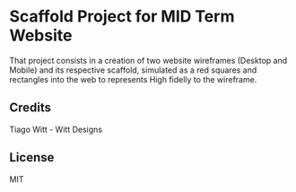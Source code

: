 # Scaffold Project for MID Term Website


That project consists in a creation of two website wireframes (Desktop and Mobile) and its respective scaffold, simulated as a red squares and rectangles into the web to represents High fidelly to the wireframe.



## Credits

Tiago Witt - Witt Designs

## License

MIT